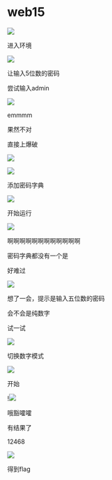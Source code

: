 # web15

![](https://bulabula-1305079562.cos.ap-guangzhou.myqcloud.com/img/1618657048140-image-20210116163743889.png)

进入环境

![](https://bulabula-1305079562.cos.ap-guangzhou.myqcloud.com/img/1618657072445-image-20210116163826080.png)

让输入5位数的密码

尝试输入admin

![](https://bulabula-1305079562.cos.ap-guangzhou.myqcloud.com/img/1618657089310-image-20210116163944081.png)

emmmm

果然不对

直接上爆破

![](https://bulabula-1305079562.cos.ap-guangzhou.myqcloud.com/img/1618657103888-image-20210116164104358.png)

![](https://bulabula-1305079562.cos.ap-guangzhou.myqcloud.com/img/1618657124480-image-20210116164141429.png)

添加密码字典

![](https://bulabula-1305079562.cos.ap-guangzhou.myqcloud.com/img/1618657143963-image-20210116164240084.png)

开始运行

![](https://bulabula-1305079562.cos.ap-guangzhou.myqcloud.com/img/1618657159934-image-20210116164302587.png)

啊啊啊啊啊啊啊啊啊啊啊啊

密码字典都没有一个是

好难过

![](https://bulabula-1305079562.cos.ap-guangzhou.myqcloud.com/img/1618657174025-image-20210116164934214.png)

想了一会，提示是输入五位数的密码

会不会是纯数字

试一试

![](https://bulabula-1305079562.cos.ap-guangzhou.myqcloud.com/img/1618657194039-image-20210116165136402.png)

切换数字模式

![](https://bulabula-1305079562.cos.ap-guangzhou.myqcloud.com/img/1618657212795-image-20210116165419962.png)

开始

!![](https://bulabula-1305079562.cos.ap-guangzhou.myqcloud.com/img/1618657235447-image-20210116165912308.png)

哦豁嚯嚯

有结果了

12468

![](https://bulabula-1305079562.cos.ap-guangzhou.myqcloud.com/img/1618657259449-image-20210116170014589.png)

得到flag


